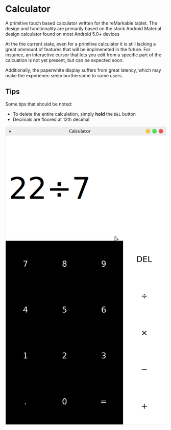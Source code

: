 # Calculator

A primitive touch based calculator written for the reMarkable tablet.
The design and functionality are primarily based on the stock Android
Material design calculator found on most Android 5.0+ devices

At the the current state, even for a primitive calculator it is still
lacking a great ammount of features that will be implmeneted in the future.
For instance, an interactive cursor that lets you edit from a specific part
of the calcuation is not yet present, but can be expected soon.

Additionally, the paperwhite display suffers from great latency, which may
make the experienec seem borthersome to some users.

## Tips

Some tips that should be noted:

- To delete the entire calculation, simply **hold** the `DEL` button
- Decimals are floored at 12th decimal

![Desktop emulation](./Screenshot.png)
